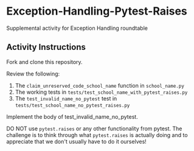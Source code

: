 # Exception-Handling-Pytest-Raises
Supplemental activity for Exception Handling roundtable

## Activity Instructions
Fork and clone this repository.

Review the following:
1. The `claim_unreserved_code_school_name` function in `school_name.py`
1. The working tests in `tests/test_school_name_with_pytest_raises.py`
1. The `test_invalid_name_no_pytest` test in `tests/test_school_name_no_pytest_raises.py`
   
Implement the body of test_invalid_name_no_pytest.

DO NOT use `pytest.raises` or any other functionality from pytest. The challenge is to think through what `pytest.raises` is actually doing and to appreciate that we don't usually have to do it ourselves!